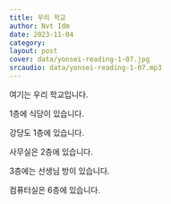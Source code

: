 ```yaml
---
title: 우리 학교
author: Nvt Idm
date: 2023-11-04
category: 
layout: post
cover: data/yonsei-reading-1-07.jpg
srcaudio: data/yonsei-reading-1-07.mp3
---
```


여기는 우리 학교입니다. 

1층에 식당이 있습니다.

강당도 1층에 있습니다.

사무실은 2층에 있습니다.

3층에는 선생님 방이 있습니다.

컴퓨터실은 6층에 있습니다.